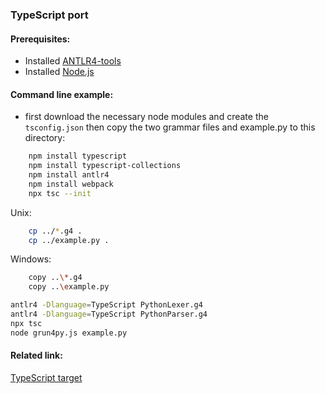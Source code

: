 ### TypeScript port

#### Prerequisites:
- Installed [ANTLR4-tools](https://github.com/antlr/antlr4/blob/master/doc/getting-started.md#getting-started-the-easy-way-using-antlr4-tools)
- Installed [Node.js](https://nodejs.org/en/download/package-manager)
 

#### Command line example:
- first download the necessary node modules and create the ```tsconfig.json``` then copy the two grammar files and example.py to this directory:
```bash
    npm install typescript
    npm install typescript-collections
    npm install antlr4
    npm install webpack
    npx tsc --init
```

Unix:
```bash
    cp ../*.g4 .
    cp ../example.py .
```

Windows:
```bash
    copy ..\*.g4
    copy ..\example.py
```

```bash
antlr4 -Dlanguage=TypeScript PythonLexer.g4
antlr4 -Dlanguage=TypeScript PythonParser.g4
npx tsc
node grun4py.js example.py
```


#### Related link:
[TypeScript target](https://github.com/antlr/antlr4/blob/dev/doc/typescript-target.md)

